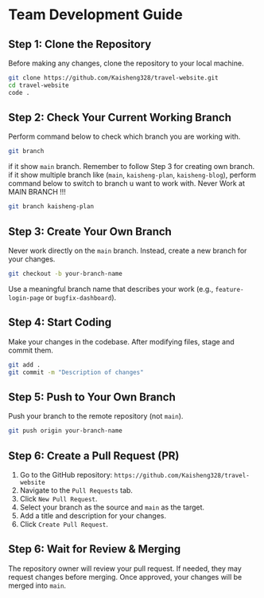 # Team Development Guide

## Step 1: Clone the Repository
Before making any changes, clone the repository to your local machine.
```bash
git clone https://github.com/Kaisheng328/travel-website.git
cd travel-website
code .
```
## Step 2: Check Your Current Working Branch
Perform command below to check which branch you are working with.
```bash
git branch
```
if it show `main` branch. Remember to follow Step 3 for creating own branch.
if it show multiple branch like  (`main`, `kaisheng-plan`, `kaisheng-blog`), perform command below to switch to branch u want to work with. Never Work at MAIN BRANCH !!!
```bash
git branch kaisheng-plan
```

## Step 3: Create Your Own Branch
Never work directly on the `main` branch. Instead, create a new branch for your changes.
```bash
git checkout -b your-branch-name
```
Use a meaningful branch name that describes your work (e.g., `feature-login-page` or `bugfix-dashboard`).

## Step 4: Start Coding
Make your changes in the codebase. After modifying files, stage and commit them.
```bash
git add .
git commit -m "Description of changes"
```

## Step 5: Push to Your Own Branch
Push your branch to the remote repository (not `main`).
```bash
git push origin your-branch-name
```

## Step 6: Create a Pull Request (PR)
1. Go to the GitHub repository: `https://github.com/Kaisheng328/travel-website`
2. Navigate to the `Pull Requests` tab.
3. Click `New Pull Request`.
4. Select your branch as the source and `main` as the target.
5. Add a title and description for your changes.
6. Click `Create Pull Request`.

## Step 6: Wait for Review & Merging
The repository owner will review your pull request. If needed, they may request changes before merging. Once approved, your changes will be merged into `main`.



